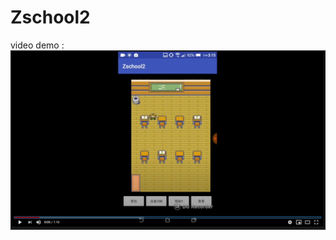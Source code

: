 # Zschool2
video demo : 
[![Watch the video](https://github.com/1tangerine1day/Zschool2/blob/master/show.PNG)](https://www.youtube.com/watch?v=UO4BbG8zy2k)

